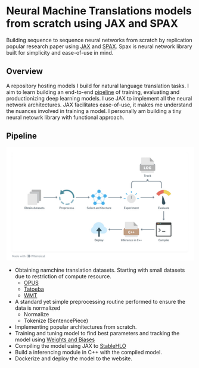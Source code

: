 # Neural Machine Translations models from scratch using JAX and SPAX

Building sequence to sequence neural networks from scratch by replication popular research paper using [JAX](https://github.com/google/jax) and [SPAX](https://github.com/svarunid/spax). Spax is neural network library built for simplicity and ease-of-use in mind. 

## Overview
A repository hosting models I build for natural language translation tasks. I aim to learn building an end-to-end [pipeline](#pipeline) of training, evaluating and productionizing deep learning models. I use JAX to implement all the neural network architectures. JAX facilitates ease-of-use, it makes me understand the nuances involved in training a model. I personally am building a tiny neural netowrk library with functional approach. 

## Pipeline
![pipeline](./img/pipeline.jpg)
+ Obtaining namchine translation datasets. Starting with small datasets due to restriction of compute resource.
    - [OPUS](https://opus.nlpl.eu/)
    - [Tatoeba](https://tatoeba.org/en/downloads)
    - [WMT](https://www.wmt-slt.com/)
+ A standard yet simple preprocessing routine performed to ensure the data is normalized
    - Normalize
    - Tokenize (SentencePiece)
+ Implementing popular architectures from scratch.
+ Training and tuning model to find best parameters and tracking the model using [Weights and Biases](https://wandb.ai/)
+ Compiling the model using JAX to [StableHLO](https://github.com/openxla/stablehlo)
+ Build a inferencing module in C++ with the compiled model.
+ Dockerize and deploy the model to the website.

